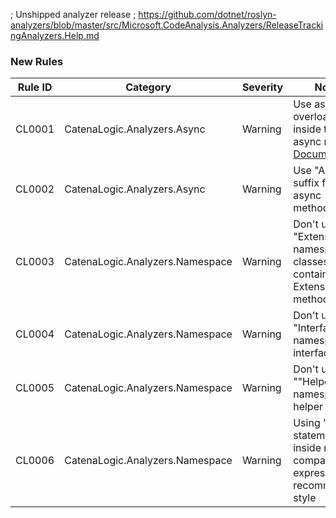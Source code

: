 ﻿; Unshipped analyzer release
; https://github.com/dotnet/roslyn-analyzers/blob/master/src/Microsoft.CodeAnalysis.Analyzers/ReleaseTrackingAnalyzers.Help.md

### New Rules
Rule ID | Category | Severity | Notes
--------|----------|----------|--------------------
CL0001  |  CatenaLogic.Analyzers.Async   |  Warning | Use async overload inside this async method, [Documentation](https://github.com/CatenaLogic/CatenaLogic.Analyzers/blob/develop/doc/CL0001.md)
CL0002 | CatenaLogic.Analyzers.Async | Warning | Use "Async" suffix for async methods
CL0003 | CatenaLogic.Analyzers.Namespace | Warning | Don't use "Extensions" namespace for classes containing Extensions methods
CL0004 | CatenaLogic.Analyzers.Namespace | Warning | Don't use "Interfaces" namespace for interfaces
CL0005 | CatenaLogic.Analyzers.Namespace | Warning | Don't use ""Helpers"" namespace for helper classes
CL0006 | CatenaLogic.Analyzers.Namespace | Warning | Using "is" statement inside null comparison expression is recommended style